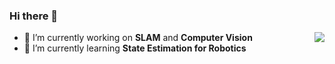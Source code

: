 ### Hi there 👋

<!--
**SilenceOverflow/SilenceOverflow** is a ✨ _special_ ✨ repository because its `README.md` (this file) appears on your GitHub profile.

Here are some ideas to get you started:

- 🔭 I’m currently working on ...
- 🌱 I’m currently learning ...
- 👯 I’m looking to collaborate on ...
- 🤔 I’m looking for help with ...
- 💬 Ask me about ...
- 📫 How to reach me: ...
- 😄 Pronouns: ...
- ⚡ Fun fact: ...
-->

<img src="https://github-readme-stats.vercel.app/api/top-langs?username=SilenceOverflow&count_private=true&show_icons=true" align="right" />

- 🔭 I’m currently working on **SLAM** and **Computer Vision**
- 🌱 I’m currently learning **State Estimation for Robotics**
